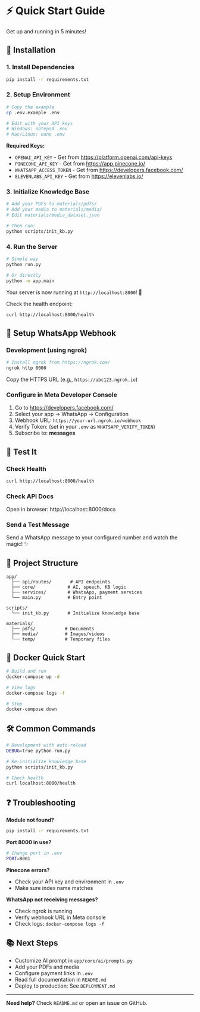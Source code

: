 # ⚡ Quick Start Guide

Get up and running in 5 minutes!

## 🚀 Installation

### 1. Install Dependencies

```bash
pip install -r requirements.txt
```

### 2. Setup Environment

```bash
# Copy the example
cp .env.example .env

# Edit with your API keys
# Windows: notepad .env
# Mac/Linux: nano .env
```

**Required Keys:**
- `OPENAI_API_KEY` - Get from https://platform.openai.com/api-keys
- `PINECONE_API_KEY` - Get from https://app.pinecone.io/
- `WHATSAPP_ACCESS_TOKEN` - Get from https://developers.facebook.com/
- `ELEVENLABS_API_KEY` - Get from https://elevenlabs.io/

### 3. Initialize Knowledge Base

```bash
# Add your PDFs to materials/pdfs/
# Add your media to materials/media/
# Edit materials/media_dataset.json

# Then run:
python scripts/init_kb.py
```

### 4. Run the Server

```bash
# Simple way
python run.py

# Or directly
python -m app.main
```

Your server is now running at `http://localhost:8000`! 🎉

Check the health endpoint:
```bash
curl http://localhost:8000/health
```

## 🔗 Setup WhatsApp Webhook

### Development (using ngrok)

```bash
# Install ngrok from https://ngrok.com/
ngrok http 8000
```

Copy the HTTPS URL (e.g., `https://abc123.ngrok.io`)

### Configure in Meta Developer Console

1. Go to https://developers.facebook.com/
2. Select your app → WhatsApp → Configuration
3. Webhook URL: `https://your-url.ngrok.io/webhook`
4. Verify Token: (set in your `.env` as `WHATSAPP_VERIFY_TOKEN`)
5. Subscribe to: **messages**

## 🧪 Test It

### Check Health

```bash
curl http://localhost:8000/health
```

### Check API Docs

Open in browser: http://localhost:8000/docs

### Send a Test Message

Send a WhatsApp message to your configured number and watch the magic! ✨

## 📁 Project Structure

```
app/
  ├── api/routes/       # API endpoints
  ├── core/            # AI, speech, KB logic
  ├── services/        # WhatsApp, payment services
  └── main.py          # Entry point

scripts/
  └── init_kb.py       # Initialize knowledge base

materials/
  ├── pdfs/           # Documents
  ├── media/          # Images/videos
  └── temp/           # Temporary files
```

## 🐳 Docker Quick Start

```bash
# Build and run
docker-compose up -d

# View logs
docker-compose logs -f

# Stop
docker-compose down
```

## 🛠️ Common Commands

```bash
# Development with auto-reload
DEBUG=true python run.py

# Re-initialize knowledge base
python scripts/init_kb.py

# Check health
curl localhost:8000/health
```

## ❓ Troubleshooting

**Module not found?**
```bash
pip install -r requirements.txt
```

**Port 8000 in use?**
```bash
# Change port in .env
PORT=8001
```

**Pinecone errors?**
- Check your API key and environment in `.env`
- Make sure index name matches

**WhatsApp not receiving messages?**
- Check ngrok is running
- Verify webhook URL in Meta console
- Check logs: `docker-compose logs -f`

## 📚 Next Steps

- Customize AI prompt in `app/core/ai/prompts.py`
- Add your PDFs and media
- Configure payment links in `.env`
- Read full documentation in `README.md`
- Deploy to production: See `DEPLOYMENT.md`

---

**Need help?** Check `README.md` or open an issue on GitHub.

